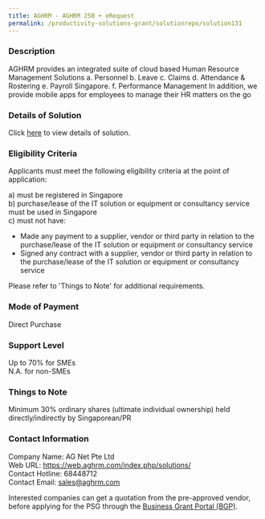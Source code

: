 ```yaml
---
title: AGHRM - AGHRM 250 + eRequest
permalink: /productivity-solutions-grant/solutionrepo/solution131
---
```


### Description

AGHRM provides an integrated suite of cloud based Human Resource Management Solutions
a.	Personnel
b.	Leave
c.	Claims
d.	Attendance & Rostering
e.	Payroll Singapore. 
f.	Performance Management
In addition, we provide mobile apps for employees to manage their HR matters on the go

### Details of Solution

Click <a href='https://www.gobusiness.gov.sg/images/psg/Desensitised_AG_NET_20200197_Annex_3_20200707122338_Part_5.pdf' target='_blank' rel='noopener'>here</a> to view details of solution.

### Eligibility Criteria

Applicants must meet the following eligibility criteria at the point of application:

a) must be registered in Singapore <br>
b) purchase/lease of the IT solution or equipment or consultancy service must be used in Singapore <br>
c) must not have:
- Made any payment to a supplier, vendor or third party in relation to the purchase/lease of the IT solution or equipment or consultancy service
- Signed any contract with a supplier, vendor or third party in relation to the purchase/lease of the IT solution or equipment or consultancy service

Please refer to 'Things to Note' for additional requirements.

### Mode of Payment
Direct Purchase

### Support Level
Up to 70% for SMEs <br>
N.A. for non-SMEs

### Things to Note
 Minimum 30% ordinary shares (ultimate individual ownership) held directly/indirectly by Singaporean/PR

### Contact Information
Company Name: AG Net Pte Ltd <br>Web URL: https://web.aghrm.com/index.php/solutions/ <br>Contact Hotline: 68448712 <br>Contact Email: sales@aghrm.com <br>

Interested companies can get a quotation from the pre-approved vendor, before applying for the PSG through the <a target='_blank' rel='noopener' href='https://www.businessgrants.gov.sg/'>Business Grant Portal (BGP)</a>.
